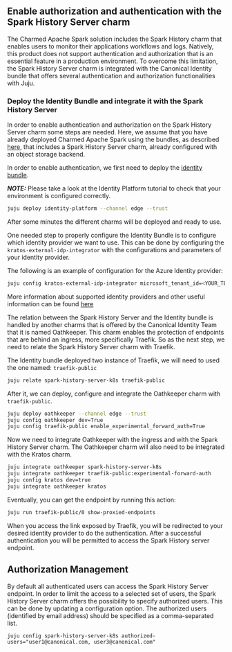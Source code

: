 ## Enable authorization and authentication with the Spark History Server charm

The Charmed Apache Spark solution includes the Spark History charm that enables users to monitor their applications workflows and logs. Natively, this product does not support authentication and authorization that is an essential feature in a production environment. To overcome this limitation, the Spark History Server charm is integrated with the Canonical Identity bundle that offers several authentication and authorization functionalities with Juju.

### Deploy the Identity Bundle and integrate it with the Spark History Server 

In order to enable authentication and authorization on the Spark History Server charm some steps are needed. Here, we assume that you have already deployed Charmed Apache Spark using 
the bundles, as described [here](/t/charmed-spark-k8s-documentation-how-to-deploy-charmed-spark/10979), that includes a Spark History Server charm, already configured with an object storage backend. 

In order to enable authentication, we first need to deploy the [identity bundle](https://discourse.charmhub.io/t/iam-bundle-deployment-tutorial/11916).

**_NOTE:_** Please take a look at the Identity Platform tutorial to check that your environment is configured correctly.

```bash
juju deploy identity-platform --channel edge --trust
```

After some minutes the different charms will be deployed and ready to use.

One needed step to properly configure the Identity Bundle is to configure which identity provider we want to use.
This can be done by configuring the `kratos-external-idp-integrator` with the configurations and parameters of your identity provider.

The following is an example of configuration for the Azure Identity provider:

```bash
juju config kratos-external-idp-integrator microsoft_tenant_id=<YOUR_TENANT_ID> provider=microsoft client_id=<YOUR_CLIENT_ID> client_secret=<YOUR_CLIENT_SECRETS>.
```

More information about supported identity providers and other useful information can be found [here](https://discourse.charmhub.io/t/how-to-manage-external-identity-providers/11910)

The relation between the Spark History Server and the Identity bundle is handled by another charms that is offered by the Canonical Identity Team that it is named Oathkeeper.
This charm enables the protection of endpoints that are behind an ingress, more specifically Traefik.
So as the next step, we need to relate the Spark History Server charm with Traefik.

The Identity bundle deployed two instance of Traefik, we will need to used the one named: `traefik-public`

```bash
juju relate spark-history-server-k8s traefik-public

```

After it, we can deploy, configure and integrate the Oathkeeper charm with `traefik-public`.

```bash
juju deploy oathkeeper --channel edge --trust
juju config oathkeeper dev=True
juju config traefik-public enable_experimental_forward_auth=True
```

Now we need to integrate Oathkeeper with the ingress and with the Spark History Server charm. The Oathkeeper charm will also need to be integrated with the Kratos charm.

```bash
juju integrate oathkeeper spark-history-server-k8s
juju integrate oathkeeper traefik-public:experimental-forward-auth
juju config kratos dev=true
juju integrate oathkeeper kratos

```

Eventually, you can get the endpoint by running this action:

```bash
juju run traefik-public/0 show-proxied-endpoints
```

When you access the link exposed by Traefik, you will be redirected to your desired identity provider to do the authentication. After a successful authentication you will be permitted to access the Spark History server endpoint.

## Authorization Management

By default all authenticated users can access the Spark History Server endpoint. In order to limit the access to a selected set of users, the Spark History Server charm offers the possibility to specify authorized users. This can be done by updating a configuration option. The authorized users (identified by email address) should be specified as a comma-separated list.

```
juju config spark-history-server-k8s authorized-users="user1@canonical.com, user3@canonical.com"
```